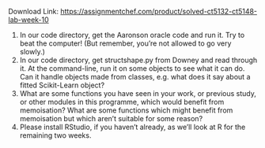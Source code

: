 Download Link: https://assignmentchef.com/product/solved-ct5132-ct5148-lab-week-10
<br>






<ol>

 <li>In our code directory, get the Aaronson oracle code and run it. Try to beat the computer! (But remember, you’re not allowed to go very slowly.)</li>

 <li>In our code directory, get structshape.py from Downey and read through it. At the command-line, run it on some objects to see what it can do. Can it handle objects made from classes, e.g. what does it say about a fitted Scikit-Learn object?</li>

 <li>What are some functions you have seen in your work, or previous study, or other modules in this programme, which would benefit from memoisation? What are some functions which might benefit from memoisation but which aren’t suitable for some reason?</li>

 <li>Please install RStudio, if you haven’t already, as we’ll look at R for the remaining two weeks.</li>

</ol>


